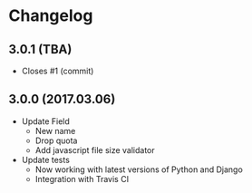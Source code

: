 # Changelog

## 3.0.1 (TBA)
* Closes #1 (commit)

## 3.0.0 (2017.03.06)
* Update Field
  * New name
  * Drop quota
  * Add javascript file size validator
* Update tests
  * Now working with latest versions of Python and Django
  * Integration with Travis CI

